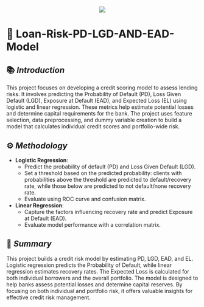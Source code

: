 <h1 align="center">
  <a href="https://git.io/typing-svg">
    <img src="https://readme-typing-svg.herokuapp.com/?lines=Project+Overview;+PD+LGD+EAD+Model&center=true&size=30&font=Lato&color=blue&speed=20">
  </a>
</h1>

# 📂 **Loan-Risk-PD-LGD-AND-EAD-Model**

## 📚 *Introduction*
This project focuses on developing a credit scoring model to assess lending risks. It involves predicting the Probability of Default (PD), Loss Given Default (LGD), Exposure at Default (EAD), and Expected Loss (EL) using logistic and linear regression. These metrics help estimate potential losses and determine capital requirements for the bank. The project uses feature selection, data preprocessing, and dummy variable creation to build a model that calculates individual credit scores and portfolio-wide risk.

## ⚙️ *Methodology*
- **Logistic Regression**:
  - Predict the probability of default (PD) and Loss Given Default (LGD).
  - Set a threshold based on the predicted probability: clients with probabilities above the threshold are predicted to default/recovery rate, while those below are predicted to not default/none recovery rate.
  - Evaluate using ROC curve and confusion matrix.
- **Linear Regression**:
  - Capture the factors influencing recovery rate and predict Exposure at Default (EAD).
  - Evaluate model performance with a correlation matrix.

## 📝 *Summary* 
This project builds a credit risk model by estimating PD, LGD, EAD, and EL. Logistic regression predicts the Probability of Default, while linear regression estimates recovery rates. The Expected Loss is calculated for both individual borrowers and the overall portfolio. The model is designed to help banks assess potential losses and determine capital reserves. By focusing on both individual and portfolio risk, it offers valuable insights for effective credit risk management.

